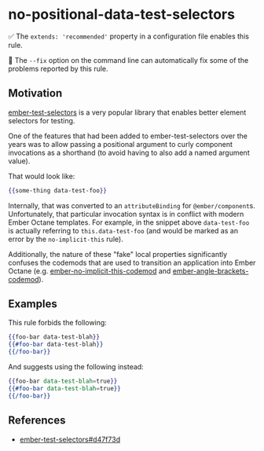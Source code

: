 # no-positional-data-test-selectors

✅ The `extends: 'recommended'` property in a configuration file enables this rule.

🔧 The `--fix` option on the command line can automatically fix some of the problems reported by this rule.

## Motivation


[ember-test-selectors](https://github.com/simplabs/ember-test-selectors) is a very popular library that enables better element selectors for testing.

One of the features that had been added to ember-test-selectors over the years was to allow passing a positional argument to curly component invocations as a shorthand (to avoid having to also add a named argument value).

That would look like:

```hbs
{{some-thing data-test-foo}}
```

Internally, that was converted to an `attributeBinding` for `@ember/component`s. Unfortunately, that particular invocation syntax is in conflict with modern Ember Octane templates. For example, in the snippet above `data-test-foo` is actually referring to `this.data-test-foo` (and would be marked as an error by the `no-implicit-this` rule).

Additionally, the nature of these "fake" local properties significantly confuses the codemods that are used to transition an application into Ember Octane (e.g. [ember-no-implicit-this-codemod](https://github.com/ember-codemods/ember-no-implicit-this-codemod) and [ember-angle-brackets-codemod](https://github.com/ember-codemods/ember-angle-brackets-codemod)).

## Examples

This rule forbids the following:

```hbs
{{foo-bar data-test-blah}}
{{#foo-bar data-test-blah}}
{{/foo-bar}}
```

And suggests using the following instead:

```hbs
{{foo-bar data-test-blah=true}}
{{#foo-bar data-test-blah=true}}
{{/foo-bar}}
```

## References

- [ember-test-selectors#d47f73d](https://github.com/simplabs/ember-test-selectors/commit/d47f73d76b3ccbc9f0be5df3b897afd08b1636a6)
